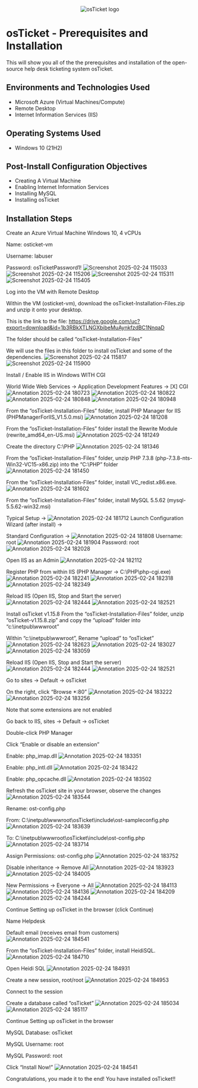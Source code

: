 <p align="center">
<img src="https://i.imgur.com/Clzj7Xs.png" alt="osTicket logo"/>
</p>

<h1>osTicket - Prerequisites and Installation</h1>
This will show you all of the the prerequisites and installation of the open-source help desk ticketing system osTicket.<br />


<h2>Environments and Technologies Used</h2>

- Microsoft Azure (Virtual Machines/Compute)
- Remote Desktop
- Internet Information Services (IIS)

<h2>Operating Systems Used </h2>

- Windows 10</b> (21H2)
<h2>Post-Install Configuration Objectives</h2>

- Creating A Virtual Machine
- Enabling Internet Information Services
- Installing MySQL
- Installing osTicket

<h2>Installation Steps</h2>

Create an Azure Virtual Machine Windows 10, 4 vCPUs

Name: osticket-vm

Username: labuser

Password: osTicketPassword1!
![Screenshot 2025-02-24 115033](https://github.com/user-attachments/assets/cbd610a6-1352-420c-8d31-7ac3c401c583)
![Screenshot 2025-02-24 115206](https://github.com/user-attachments/assets/5cc95b4c-1723-4fac-9e90-9104d561749d)
![Screenshot 2025-02-24 115311](https://github.com/user-attachments/assets/0328a35e-b4f1-4eec-b6fa-bc7f69830313)
![Screenshot 2025-02-24 115405](https://github.com/user-attachments/assets/902dcca5-0d30-426b-9c66-c539d3dfccfc)


Log into the VM with Remote Desktop

Within the VM (osticket-vm), download the osTicket-Installation-Files.zip and unzip it onto your desktop.

This is the link to the file: https://drive.google.com/uc?export=download&id=1b3RBkXTLNGXbibeMuAynkfzdBC1NnqaD

The folder should be called “osTicket-Installation-Files”

We will use the files in this folder to install osTicket and some of the dependencies.
![Screenshot 2025-02-24 115817](https://github.com/user-attachments/assets/34824508-37cd-41da-965f-659ed761bfb1)
![Screenshot 2025-02-24 115900](https://github.com/user-attachments/assets/f9541760-936c-4b74-92aa-0796fa649cf1)


Install / Enable IIS in Windows WITH CGI

World Wide Web Services -> Application Development Features -> [X] CGI
![Annotation 2025-02-24 180723](https://github.com/user-attachments/assets/4d478466-7d05-48ff-b137-c7cef6dfc958)
![Annotation 2025-02-24 180822](https://github.com/user-attachments/assets/d5c12b9f-ea40-492d-9b31-afae3c656fcf)
![Annotation 2025-02-24 180848](https://github.com/user-attachments/assets/de52b3d8-1a1a-4d5b-bcbe-86e5c38fc6d8)
![Annotation 2025-02-24 180948](https://github.com/user-attachments/assets/3ff917cd-340a-4f92-9fd6-3fe67b332454)


From the “osTicket-Installation-Files” folder, install PHP Manager for IIS (PHPManagerForIIS_V1.5.0.msi)
![Annotation 2025-02-24 181208](https://github.com/user-attachments/assets/6b5de5ac-28a8-4d27-b367-8ad95d6c200d)


From the “osTicket-Installation-Files” folder install the Rewrite Module (rewrite_amd64_en-US.msi)
![Annotation 2025-02-24 181249](https://github.com/user-attachments/assets/cfe88010-e8ec-4c0c-9d8c-447029005806)


Create the directory C:\PHP
![Annotation 2025-02-24 181346](https://github.com/user-attachments/assets/3722eccb-7936-41c6-8b3b-5e33fe973280)

From the “osTicket-Installation-Files” folder, unzip PHP 7.3.8 (php-7.3.8-nts-Win32-VC15-x86.zip) into the “C:\PHP” folder
![Annotation 2025-02-24 181450](https://github.com/user-attachments/assets/9f160fde-3872-456f-8f62-b2202ecd6666)

From the “osTicket-Installation-Files” folder, install VC_redist.x86.exe.
![Annotation 2025-02-24 181602](https://github.com/user-attachments/assets/6713ebe6-0c1f-45b5-af47-af926279f8ca)


From the “osTicket-Installation-Files” folder, install MySQL 5.5.62 (mysql-5.5.62-win32.msi)

Typical Setup ->
![Annotation 2025-02-24 181712](https://github.com/user-attachments/assets/0004cb9b-a6d8-4904-903e-e1d56cbee909)
Launch Configuration Wizard (after install) ->

Standard Configuration ->
![Annotation 2025-02-24 181808](https://github.com/user-attachments/assets/558ead31-404b-464d-8f1a-0169eae79500)
Username: root
![Annotation 2025-02-24 181904](https://github.com/user-attachments/assets/6e8dac9d-9a9e-4cec-ae0e-7d21fe859040)
Password: root
![Annotation 2025-02-24 182028](https://github.com/user-attachments/assets/b6bfdb9a-5f65-4747-a3b0-d4835d0c13e1)


Open IIS as an Admin
![Annotation 2025-02-24 182112](https://github.com/user-attachments/assets/52561cae-dfbc-42e0-8f50-c3ba6a4bb1be)



Register PHP from within IIS (PHP Manager -> C:\PHP\php-cgi.exe)
![Annotation 2025-02-24 182241](https://github.com/user-attachments/assets/8b834598-5d4d-4646-a73f-b3f7365262b8)
![Annotation 2025-02-24 182318](https://github.com/user-attachments/assets/8e2eb3d2-3635-45cd-82d4-71ff42b58d84)
![Annotation 2025-02-24 182349](https://github.com/user-attachments/assets/0179ee5e-6a57-4392-bccd-3d659f6b149a)


Reload IIS (Open IIS, Stop and Start the server)
![Annotation 2025-02-24 182444](https://github.com/user-attachments/assets/efd1d0e1-dc31-4cd5-a29f-71771059b38c)
![Annotation 2025-02-24 182521](https://github.com/user-attachments/assets/90d75725-6ad2-42df-a476-7e1fb0ab6579)


Install osTicket v1.15.8
From the “osTicket-Installation-Files” folder, unzip “osTicket-v1.15.8.zip” and copy the “upload” folder into “c:\inetpub\wwwroot”

Within “c:\inetpub\wwwroot”, Rename “upload” to “osTicket”
![Annotation 2025-02-24 182623](https://github.com/user-attachments/assets/4dc8522e-7624-475a-959c-50100453390b)
![Annotation 2025-02-24 183027](https://github.com/user-attachments/assets/ce25b77f-f5e9-4bef-ad0e-817af4b49e55)
![Annotation 2025-02-24 183059](https://github.com/user-attachments/assets/884460da-b032-4ba5-aa68-e20b815ae1c7)


Reload IIS (Open IIS, Stop and Start the server)
![Annotation 2025-02-24 182444](https://github.com/user-attachments/assets/8addf4f9-db94-4af2-9685-b22a5a86afee)
![Annotation 2025-02-24 182521](https://github.com/user-attachments/assets/2a29248c-dcbc-4501-abb8-bbe877c9ac6d)

Go to sites -> Default -> osTicket

On the right, click “Browse *:80”
![Annotation 2025-02-24 183222](https://github.com/user-attachments/assets/0df79224-865a-4073-83cd-d3cac09f6b58)
![Annotation 2025-02-24 183256](https://github.com/user-attachments/assets/0cbddbc0-3a83-4594-8403-2bed35e1aa90)

Note that some extensions are not enabled

Go back to IIS, sites -> Default -> osTicket

Double-click PHP Manager

Click “Enable or disable an extension”

Enable: php_imap.dll
![Annotation 2025-02-24 183351](https://github.com/user-attachments/assets/c5f0a2cc-b4c4-4a19-bcbf-7a046706d1d5)


Enable: php_intl.dll
![Annotation 2025-02-24 183422](https://github.com/user-attachments/assets/e3f06d14-1bb5-4fb9-9d4d-e0bc9bf6fefd)


Enable: php_opcache.dll
![Annotation 2025-02-24 183502](https://github.com/user-attachments/assets/4cdad674-6f66-47e4-a3ee-ba174c36bdf5)


Refresh the osTicket site in your browser, observe the changes
![Annotation 2025-02-24 183544](https://github.com/user-attachments/assets/8396f7ee-07ae-46a0-93d8-eae608aad96d)




Rename: ost-config.php

From: C:\inetpub\wwwroot\osTicket\include\ost-sampleconfig.php
![Annotation 2025-02-24 183639](https://github.com/user-attachments/assets/8bbb3b42-6539-4b4c-86c5-e765cd8b3c4e)

To: C:\inetpub\wwwroot\osTicket\include\ost-config.php
![Annotation 2025-02-24 183714](https://github.com/user-attachments/assets/4f3d2df1-2efd-460b-9d20-62583a945e53)


Assign Permissions: ost-config.php
![Annotation 2025-02-24 183752](https://github.com/user-attachments/assets/c36c0790-e9c4-433c-8230-a3cf776a8ac3)

Disable inheritance -> Remove All
![Annotation 2025-02-24 183923](https://github.com/user-attachments/assets/bd82cec5-43e8-450f-bef4-16224d1f3a6b)
![Annotation 2025-02-24 184005](https://github.com/user-attachments/assets/15736d98-725f-4b02-a4cc-197dec22d51d)

New Permissions -> Everyone -> All
![Annotation 2025-02-24 184113](https://github.com/user-attachments/assets/d5b0852e-1065-4c98-a81e-1c842ab4e58f)
![Annotation 2025-02-24 184136](https://github.com/user-attachments/assets/52ffaab3-968d-4a11-af85-1b36739b5575)
![Annotation 2025-02-24 184209](https://github.com/user-attachments/assets/4b3f6974-097b-46f8-9c7e-062ef52f60c1)
![Annotation 2025-02-24 184244](https://github.com/user-attachments/assets/32cafb03-61b6-4383-845a-81101c37cdf0)


Continue Setting up osTicket in the browser (click Continue)

Name Helpdesk

Default email (receives email from customers)
![Annotation 2025-02-24 184541](https://github.com/user-attachments/assets/3b8e0bf6-e697-46dc-b482-10c4dce49bdf)


From the “osTicket-Installation-Files” folder, install HeidiSQL.
![Annotation 2025-02-24 184710](https://github.com/user-attachments/assets/0f5829be-c4d4-400d-a7d7-1d2d9ca2ac38)

Open Heidi SQL
![Annotation 2025-02-24 184931](https://github.com/user-attachments/assets/4d04c5f9-2f43-4e38-920a-be2d04e8a672)

Create a new session, root/root
![Annotation 2025-02-24 184953](https://github.com/user-attachments/assets/131b40a5-c8ab-409f-827e-a5d4aec369e2)

Connect to the session

Create a database called “osTicket”
![Annotation 2025-02-24 185034](https://github.com/user-attachments/assets/003f2bf4-b403-45f9-b09b-b06bf7b1f6d4)
![Annotation 2025-02-24 185117](https://github.com/user-attachments/assets/c34b69aa-d253-4bbf-b218-506092767522)


Continue Setting up osTicket in the browser

MySQL Database: osTicket

MySQL Username: root

MySQL Password: root

Click “Install Now!”
![Annotation 2025-02-24 184541](https://github.com/user-attachments/assets/6216ba76-e377-4c1e-8392-3c3beba6649b)


Congratulations, you made it to the end! You have installed osTicket!!

